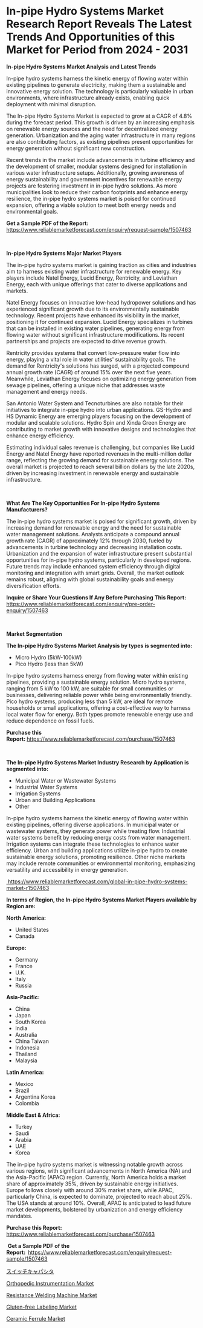 <p><h1>In-pipe Hydro Systems Market Research Report Reveals The Latest Trends And Opportunities of this Market for Period from 2024 - 2031</h1></p><p><strong>In-pipe Hydro Systems Market Analysis and Latest Trends</strong></p>
<p><p>In-pipe hydro systems harness the kinetic energy of flowing water within existing pipelines to generate electricity, making them a sustainable and innovative energy solution. The technology is particularly valuable in urban environments, where infrastructure already exists, enabling quick deployment with minimal disruption. </p><p>The In-pipe Hydro Systems Market is expected to grow at a CAGR of 4.8% during the forecast period. This growth is driven by an increasing emphasis on renewable energy sources and the need for decentralized energy generation. Urbanization and the aging water infrastructure in many regions are also contributing factors, as existing pipelines present opportunities for energy generation without significant new construction.</p><p>Recent trends in the market include advancements in turbine efficiency and the development of smaller, modular systems designed for installation in various water infrastructure setups. Additionally, growing awareness of energy sustainability and government incentives for renewable energy projects are fostering investment in in-pipe hydro solutions. As more municipalities look to reduce their carbon footprints and enhance energy resilience, the in-pipe hydro systems market is poised for continued expansion, offering a viable solution to meet both energy needs and environmental goals.</p></p>
<p><strong>Get a Sample PDF of the Report:&nbsp;</strong> <a href="https://www.reliablemarketforecast.com/enquiry/request-sample/1507463?utm_campaign=1102&utm_medium=2&utm_source=Github&utm_content=ia&utm_term=18112024&utm_id=in-pipe-hydro-systems">https://www.reliablemarketforecast.com/enquiry/request-sample/1507463</a></p>
<p>&nbsp;</p>
<p><strong>In-pipe Hydro Systems Major Market Players</strong></p>
<p><p>The in-pipe hydro systems market is gaining traction as cities and industries aim to harness existing water infrastructure for renewable energy. Key players include Natel Energy, Lucid Energy, Rentricity, and Leviathan Energy, each with unique offerings that cater to diverse applications and markets.</p><p>Natel Energy focuses on innovative low-head hydropower solutions and has experienced significant growth due to its environmentally sustainable technology. Recent projects have enhanced its visibility in the market, positioning it for continued expansion. Lucid Energy specializes in turbines that can be installed in existing water pipelines, generating energy from flowing water without significant infrastructure modifications. Its recent partnerships and projects are expected to drive revenue growth.</p><p>Rentricity provides systems that convert low-pressure water flow into energy, playing a vital role in water utilities' sustainability goals. The demand for Rentricity's solutions has surged, with a projected compound annual growth rate (CAGR) of around 15% over the next five years. Meanwhile, Leviathan Energy focuses on optimizing energy generation from sewage pipelines, offering a unique niche that addresses waste management and energy needs.</p><p>San Antonio Water System and Tecnoturbines are also notable for their initiatives to integrate in-pipe hydro into urban applications. GS-Hydro and HS Dynamic Energy are emerging players focusing on the development of modular and scalable solutions. Hydro Spin and Xinda Green Energy are contributing to market growth with innovative designs and technologies that enhance energy efficiency.</p><p>Estimating individual sales revenue is challenging, but companies like Lucid Energy and Natel Energy have reported revenues in the multi-million dollar range, reflecting the growing demand for sustainable energy solutions. The overall market is projected to reach several billion dollars by the late 2020s, driven by increasing investment in renewable energy and sustainable infrastructure.</p></p>
<p>&nbsp;</p>
<p><strong>What Are The Key Opportunities For In-pipe Hydro Systems Manufacturers?</strong></p>
<p><p>The in-pipe hydro systems market is poised for significant growth, driven by increasing demand for renewable energy and the need for sustainable water management solutions. Analysts anticipate a compound annual growth rate (CAGR) of approximately 12% through 2030, fueled by advancements in turbine technology and decreasing installation costs. Urbanization and the expansion of water infrastructure present substantial opportunities for in-pipe hydro systems, particularly in developed regions. Future trends may include enhanced system efficiency through digital monitoring and integration with smart grids. Overall, the market outlook remains robust, aligning with global sustainability goals and energy diversification efforts.</p></p>
<p><strong>Inquire or Share Your Questions If Any Before Purchasing This Report:</strong> <a href="https://www.reliablemarketforecast.com/enquiry/pre-order-enquiry/1507463?utm_campaign=1102&utm_medium=2&utm_source=Github&utm_content=ia&utm_term=18112024&utm_id=in-pipe-hydro-systems">https://www.reliablemarketforecast.com/enquiry/pre-order-enquiry/1507463</a></p>
<p>&nbsp;</p>
<p><strong>Market Segmentation</strong></p>
<p><strong>The In-pipe Hydro Systems Market Analysis by types is segmented into:</strong></p>
<p><ul><li>Micro Hydro (5kW-100kW)</li><li>Pico Hydro (less than 5kW)</li></ul></p>
<p><p>In-pipe hydro systems harness energy from flowing water within existing pipelines, providing a sustainable energy solution. Micro hydro systems, ranging from 5 kW to 100 kW, are suitable for small communities or businesses, delivering reliable power while being environmentally friendly. Pico hydro systems, producing less than 5 kW, are ideal for remote households or small applications, offering a cost-effective way to harness local water flow for energy. Both types promote renewable energy use and reduce dependence on fossil fuels.</p></p>
<p><strong>Purchase this Report:&nbsp;</strong><a href="https://www.reliablemarketforecast.com/purchase/1507463?utm_campaign=1102&utm_medium=2&utm_source=Github&utm_content=ia&utm_term=18112024&utm_id=in-pipe-hydro-systems">https://www.reliablemarketforecast.com/purchase/1507463</a></p>
<p>&nbsp;</p>
<p><strong>The In-pipe Hydro Systems Market Industry Research by Application is segmented into:</strong></p>
<p><ul><li>Municipal Water or Wastewater Systems</li><li>Industrial Water Systems</li><li>Irrigation Systems</li><li>Urban and Building Applications</li><li>Other</li></ul></p>
<p><p>In-pipe hydro systems harness the kinetic energy of flowing water within existing pipelines, offering diverse applications. In municipal water or wastewater systems, they generate power while treating flow. Industrial water systems benefit by reducing energy costs from water management. Irrigation systems can integrate these technologies to enhance water efficiency. Urban and building applications utilize in-pipe hydro to create sustainable energy solutions, promoting resilience. Other niche markets may include remote communities or environmental monitoring, emphasizing versatility and accessibility in energy generation.</p></p>
<p><a href="https://www.reliablemarketforecast.com/global-in-pipe-hydro-systems-market-r1507463?utm_campaign=1102&utm_medium=2&utm_source=Github&utm_content=ia&utm_term=18112024&utm_id=in-pipe-hydro-systems">&nbsp;https://www.reliablemarketforecast.com/global-in-pipe-hydro-systems-market-r1507463</a></p>
<p><strong>In terms of Region, the In-pipe Hydro Systems Market Players available by Region are:</strong></p>
<p>
    <p> <strong> North America: </strong>
        <ul>
            <li>United States</li>
            <li>Canada</li>
        </ul>
        </p> 
    <p> <strong> Europe: </strong>
        <ul>
            <li>Germany</li>
            <li>France</li>
            <li>U.K.</li>
            <li>Italy</li>
            <li>Russia</li>
        </ul>
        </p> 
    <p> <strong> Asia-Pacific: </strong>
        <ul>
            <li>China</li>
            <li>Japan</li>
            <li>South Korea</li>
            <li>India</li>
            <li>Australia</li>
            <li>China Taiwan</li>
            <li>Indonesia</li>
            <li>Thailand</li>
            <li>Malaysia</li>
        </ul>
        </p> 
    <p> <strong> Latin America: </strong>
        <ul>
            <li>Mexico</li>
            <li>Brazil</li>
            <li>Argentina Korea</li>
            <li>Colombia</li>
        </ul>
        </p> 
    <p> <strong> Middle East & Africa: </strong>
        <ul>
            <li>Turkey</li>
            <li>Saudi</li>
            <li>Arabia</li>
            <li>UAE</li>
            <li>Korea</li>
        </ul>
    </p>
    </p>
<p><p>The in-pipe hydro systems market is witnessing notable growth across various regions, with significant advancements in North America (NA) and the Asia-Pacific (APAC) region. Currently, North America holds a market share of approximately 35%, driven by sustainable energy initiatives. Europe follows closely with around 30% market share, while APAC, particularly China, is expected to dominate, projected to reach about 25%. The USA stands at around 10%. Overall, APAC is anticipated to lead future market developments, bolstered by urbanization and energy efficiency mandates.</p></p>
<p><strong>Purchase this Report: </strong><a href="https://www.reliablemarketforecast.com/purchase/1507463?utm_campaign=1102&utm_medium=2&utm_source=Github&utm_content=ia&utm_term=18112024&utm_id=in-pipe-hydro-systems">https://www.reliablemarketforecast.com/purchase/1507463</a></p>
<p>&nbsp;<strong>Get a Sample PDF of the Report:&nbsp;&nbsp;</strong><a href="https://www.reliablemarketforecast.com/enquiry/request-sample/1507463?utm_campaign=1102&utm_medium=2&utm_source=Github&utm_content=ia&utm_term=18112024&utm_id=in-pipe-hydro-systems">https://www.reliablemarketforecast.com/enquiry/request-sample/1507463</a></p>
<p><strong></strong></p>
<p><p><a href="https://github.com/mohamedbakry57/Market-Research-Report-List-6/blob/main/957843324555.md?utm_campaign=1102&utm_medium=2&utm_source=Github&utm_content=ia&utm_term=18112024&utm_id=in-pipe-hydro-systems">スイッチキャパシタ</a></p><p><a href="https://issuu.com/reportprime-2/docs/orthopedic-instrumentation-market-s_4e36d4e5ae47a4?utm_campaign=1102&utm_medium=2&utm_source=Github&utm_content=ia&utm_term=18112024&utm_id=in-pipe-hydro-systems">Orthopedic Instrumentation Market</a></p><p><a href="https://www.linkedin.com/pulse/resistance-welding-machine-market-ecosystem-competitive-quvtc?utm_campaign=1102&utm_medium=2&utm_source=Github&utm_content=ia&utm_term=18112024&utm_id=in-pipe-hydro-systems">Resistance Welding Machine Market</a></p><p><a href="https://github.com/vimar16th/Market-Research-Report-List-6/blob/main/gluten-free-labeling-market.md?utm_campaign=1102&utm_medium=2&utm_source=Github&utm_content=ia&utm_term=18112024&utm_id=in-pipe-hydro-systems">Gluten-free Labeling Market</a></p><p><a href="https://www.linkedin.com/pulse/insights-ceramic-ferrule-industry-market-financial-status-vlduc?utm_campaign=1102&utm_medium=2&utm_source=Github&utm_content=ia&utm_term=18112024&utm_id=in-pipe-hydro-systems">Ceramic Ferrule Market</a></p></p>